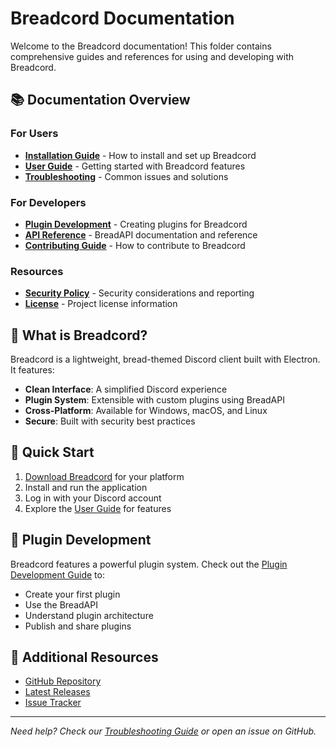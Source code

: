 # Breadcord Documentation

Welcome to the Breadcord documentation! This folder contains comprehensive guides and references for using and developing with Breadcord.

## 📚 Documentation Overview

### For Users
- **[Installation Guide](installation.md)** - How to install and set up Breadcord
- **[User Guide](user-guide.md)** - Getting started with Breadcord features
- **[Troubleshooting](troubleshooting.md)** - Common issues and solutions

### For Developers
- **[Plugin Development](plugin-development.md)** - Creating plugins for Breadcord
- **[API Reference](api-reference.md)** - BreadAPI documentation and reference
- **[Contributing Guide](../CONTRIBUTING.md)** - How to contribute to Breadcord

### Resources
- **[Security Policy](../SECURITY.md)** - Security considerations and reporting
- **[License](../LICENSE)** - Project license information

## 🍞 What is Breadcord?

Breadcord is a lightweight, bread-themed Discord client built with Electron. It features:

- **Clean Interface**: A simplified Discord experience
- **Plugin System**: Extensible with custom plugins using BreadAPI
- **Cross-Platform**: Available for Windows, macOS, and Linux
- **Secure**: Built with security best practices

## 🚀 Quick Start

1. [Download Breadcord](https://github.com/EricPanDev/Breadcord/releases/latest) for your platform
2. Install and run the application
3. Log in with your Discord account
4. Explore the [User Guide](user-guide.md) for features

## 🔌 Plugin Development

Breadcord features a powerful plugin system. Check out the [Plugin Development Guide](plugin-development.md) to:

- Create your first plugin
- Use the BreadAPI
- Understand plugin architecture
- Publish and share plugins

## 📖 Additional Resources

- [GitHub Repository](https://github.com/EricPanDev/Breadcord)
- [Latest Releases](https://github.com/EricPanDev/Breadcord/releases)
- [Issue Tracker](https://github.com/EricPanDev/Breadcord/issues)

---

*Need help? Check our [Troubleshooting Guide](troubleshooting.md) or open an issue on GitHub.*